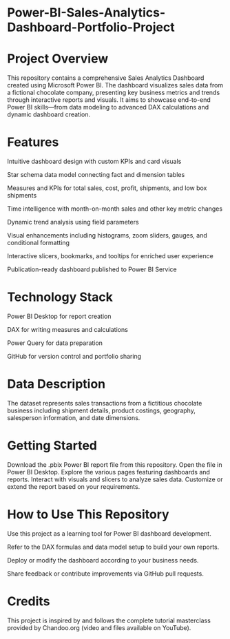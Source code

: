 # Power-BI-Sales-Analytics-Dashboard-Portfolio-Project
# Project Overview
This repository contains a comprehensive Sales Analytics Dashboard created using Microsoft Power BI. The dashboard visualizes sales data from a fictional chocolate company, presenting key business metrics and trends through interactive reports and visuals. It aims to showcase end-to-end Power BI skills—from data modeling to advanced DAX calculations and dynamic dashboard creation.

# Features
Intuitive dashboard design with custom KPIs and card visuals

Star schema data model connecting fact and dimension tables

Measures and KPIs for total sales, cost, profit, shipments, and low box shipments

Time intelligence with month-on-month sales and other key metric changes

Dynamic trend analysis using field parameters

Visual enhancements including histograms, zoom sliders, gauges, and conditional formatting

Interactive slicers, bookmarks, and tooltips for enriched user experience

Publication-ready dashboard published to Power BI Service
# Technology Stack
Power BI Desktop for report creation

DAX for writing measures and calculations

Power Query for data preparation

GitHub for version control and portfolio sharing

# Data Description
The dataset represents sales transactions from a fictitious chocolate business including shipment details, product costings, geography, salesperson information, and date dimensions.

# Getting Started
Download the .pbix Power BI report file from this repository.
Open the file in Power BI Desktop.
Explore the various pages featuring dashboards and reports.
Interact with visuals and slicers to analyze sales data.
Customize or extend the report based on your requirements.

# How to Use This Repository
Use this project as a learning tool for Power BI dashboard development.

Refer to the DAX formulas and data model setup to build your own reports.

Deploy or modify the dashboard according to your business needs.

Share feedback or contribute improvements via GitHub pull requests.

# Credits
This project is inspired by and follows the complete tutorial masterclass provided by Chandoo.org (video and files available on YouTube).
